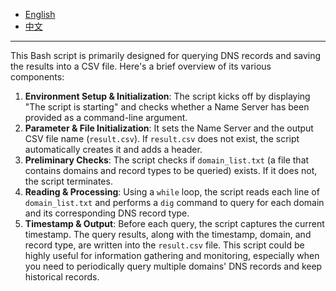 - [English](README_en.md)
- [中文](README_zh.md)

---

This Bash script is primarily designed for querying DNS records and saving the results into a CSV file. Here's a brief overview of its various components:
1. **Environment Setup & Initialization**: The script kicks off by displaying "The script is starting" and checks whether a Name Server has been provided as a command-line argument.
2. **Parameter & File Initialization**: It sets the Name Server and the output CSV file name (`result.csv`). If `result.csv` does not exist, the script automatically creates it and adds a header.
3. **Preliminary Checks**: The script checks if `domain_list.txt` (a file that contains domains and record types to be queried) exists. If it does not, the script terminates.
4. **Reading & Processing**: Using a `while` loop, the script reads each line of `domain_list.txt` and performs a `dig` command to query for each domain and its corresponding DNS record type.
5. **Timestamp & Output**: Before each query, the script captures the current timestamp. The query results, along with the timestamp, domain, and record type, are written into the `result.csv` file.
This script could be highly useful for information gathering and monitoring, especially when you need to periodically query multiple domains' DNS records and keep historical records.